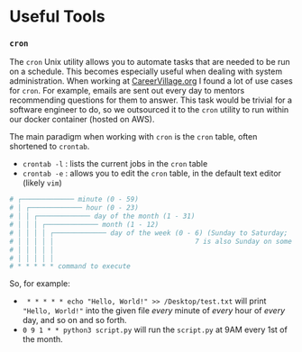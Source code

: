 # Useful Tools

### `cron`

The `cron` Unix utility allows you to automate tasks that are needed to be run on a schedule. This becomes especially useful when dealing with system administration. When working at [CareerVillage.org](careervillage.org) I found a lot of use cases for `cron`. For example, emails are sent out every day to mentors recommending questions for them to answer. This task would be trivial for a software engineer to do, so we outsourced it to the `cron` utility to run within our docker container (hosted on AWS).



The main paradigm when working with `cron` is the `cron` table, often shortened to `crontab`.

- `crontab -l` : lists the current jobs in the `cron` table
- `crontab -e` : allows you to edit the `cron` table, in the default text editor (likely `vim`)



```bash
# ┌───────────── minute (0 - 59)
# │ ┌───────────── hour (0 - 23)
# │ │ ┌───────────── day of the month (1 - 31)
# │ │ │ ┌───────────── month (1 - 12)
# │ │ │ │ ┌───────────── day of the week (0 - 6) (Sunday to Saturday;
# │ │ │ │ │                                   7 is also Sunday on some systems)
# │ │ │ │ │
# │ │ │ │ │
# * * * * * command to execute
```

So, for example:

- ` * * * * * echo "Hello, World!" >> /Desktop/test.txt` will print `"Hello, World!"` into the given file *every* minute of *every* hour of *every* day, and so on and so forth.
- `0 9 1 * * python3 script.py` will run the `script.py` at 9AM every 1st of the month.





